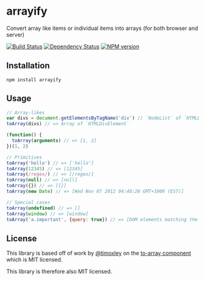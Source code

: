 # arrayify

Convert array like items or individual items into arrays (for both browser and server)

[![Build Status](https://img.shields.io/travis/ForbesLindesay/arrayify/master.svg)](https://travis-ci.org/ForbesLindesay/arrayify)
[![Dependency Status](https://img.shields.io/david/ForbesLindesay/arrayify.svg)](https://david-dm.org/ForbesLindesay/arrayify)
[![NPM version](https://img.shields.io/npm/v/arrayify.svg)](https://www.npmjs.com/package/arrayify)

## Installation

    npm install arrayify

## Usage

```js
// Array-likes
var divs = document.getElementsByTagName('div') // `NodeList` of `HTMLDivElement`
toArray(divs) // => Array of `HTMLDivElement`

(function() {
  toArray(arguments) // => [1, 2]
})(1, 2)

// Primitives
toArray('hello') // => ['hello']
toArray(12345) // => [12345]
toArray(/regex/) // => [/regex/]
toArray(null) // => [null]
toArray({}) // => [{}]
toArray(new Date) // => [Wed Nov 07 2012 04:40:26 GMT+1000 (EST)]

// Special cases
toArray(undefined) // => []
toArray(window) // => [window]
toArray('a.important', {query: true}) // => [DOM elements matching the query selector 'a.important']
```

## License

This library is based off of work by [@timoxley](https://github.com/timoxley) on the [to-array component](https://github.com/timoxley/to-array) which is MIT licensed.

This library is therefore also MIT licensed.
